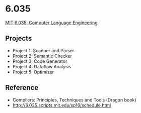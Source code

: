 # 6.035

[MIT 6.035: Computer Language Engineering](http://6.035.scripts.mit.edu/sp16/index.html)

## Projects

- Project 1: Scanner and Parser
- Project 2: Semantic Checker
- Project 3: Code Generator
- Project 4: Dataflow Analysis
- Project 5: Optimizer

## Reference

- Compilers: Principles, Techniques and Tools (Dragon book)
- <http://6.035.scripts.mit.edu/sp16/schedule.html>
